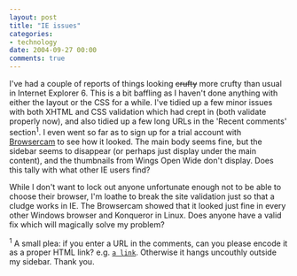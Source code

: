 ```yaml
---
layout: post
title: "IE issues"
categories:
- technology
date: 2004-09-27 00:00
comments: true
---
```


<p>I've had a couple of reports of things looking <del>crufty</del> more crufty than usual in Internet Explorer 6. This is a bit baffling as I haven't done anything with either the layout or the CSS for a while. I've tidied up a few minor issues with both XHTML and CSS validation which had crept in (both validate properly now), and also tidied up a few long URLs in the 'Recent comments' section<sup>1</sup>. I even went so far as to sign up for a trial account with <a href="http://browsercam.com/">Browsercam</a> to see how it looked. The main body seems fine, but the sidebar seems to disappear (or perhaps just display under the main content), and the thumbnails from Wings Open Wide don't display. Does this tally with what other IE users find?</p>

<p>While I don't want to lock out anyone unfortunate enough not to be able to choose their browser, I'm loathe to break the site validation just so that a cludge works in IE. The Browsercam showed that it looked just fine in every other Windows browser and Konqueror in Linux. Does anyone have a valid fix which will magically solve my problem?</p>

<p><sup>1</sup> A small plea: if you enter a URL in the comments, can you please encode it as a proper HTML link? e.g. <code><a href="http://someurl.com">a link</a></code>. Otherwise it hangs uncouthly outside my sidebar. Thank you.</p>


